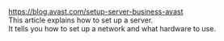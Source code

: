 https://blog.avast.com/setup-server-business-avast<br/>
This article explains how to set up a server.<br/>
It tells you how to set up a network and what hardware to use.<br/>
